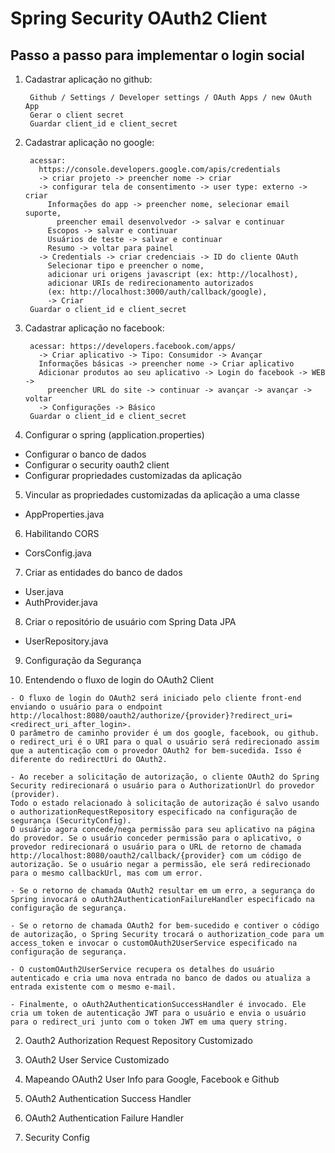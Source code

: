 # Spring Security OAuth2 Client

## Passo a passo para implementar o login social

1. Cadastrar aplicação no github:

        Github / Settings / Developer settings / OAuth Apps / new OAuth App
        Gerar o client secret
        Guardar client_id e client_secret

2. Cadastrar aplicação no google:

        acessar:
          https://console.developers.google.com/apis/credentials
          -> criar projeto -> preencher nome -> criar
          -> configurar tela de consentimento -> user type: externo -> criar
            Informações do app -> preencher nome, selecionar email suporte,
              preencher email desenvolvedor -> salvar e continuar
            Escopos -> salvar e continuar
            Usuários de teste -> salvar e continuar
            Resumo -> voltar para painel
          -> Credentials -> criar credenciais -> ID do cliente OAuth
            Selecionar tipo e preencher o nome,
            adicionar uri origens javascript (ex: http://localhost),
            adicionar URIs de redirecionamento autorizados
            (ex: http://localhost:3000/auth/callback/google),
            -> Criar
        Guardar o client_id e client_secret

3. Cadastrar aplicação no facebook:

        acessar: https://developers.facebook.com/apps/
          -> Criar aplicativo -> Tipo: Consumidor -> Avançar
          Informações básicas -> preencher nome -> Criar aplicativo
          Adicionar produtos ao seu aplicativo -> Login do facebook -> WEB ->
            preencher URL do site -> continuar -> avançar -> avançar -> voltar
          -> Configurações -> Básico
        Guardar o client_id e client_secret

4. Configurar o spring (application.properties)

  - Configurar o banco de dados
  - Configurar o security oauth2 client
  - Configurar propriedades customizadas da aplicação

5. Vincular as propriedades customizadas da aplicação a uma classe

  - AppProperties.java

6. Habilitando CORS

  - CorsConfig.java

7. Criar as entidades do banco de dados

  - User.java
  - AuthProvider.java

8. Criar o repositório de usuário com Spring Data JPA

  - UserRepository.java

9. Configuração da Segurança

  1. Entendendo o fluxo de login do OAuth2 Client

    - O fluxo de login do OAuth2 será iniciado pelo cliente front-end enviando o usuário para o endpoint http://localhost:8080/oauth2/authorize/{provider}?redirect_uri=<redirect_uri_after_login>.
    O parâmetro de caminho provider é um dos google, facebook, ou github. o redirect_uri é o URI para o qual o usuário será redirecionado assim que a autenticação com o provedor OAuth2 for bem-sucedida. Isso é diferente do redirectUri do OAuth2.

    - Ao receber a solicitação de autorização, o cliente OAuth2 do Spring Security redirecionará o usuário para o AuthorizationUrl do provedor (provider).
    Todo o estado relacionado à solicitação de autorização é salvo usando o authorizationRequestRepository especificado na configuração de segurança (SecurityConfig).
    O usuário agora concede/nega permissão para seu aplicativo na página do provedor. Se o usuário conceder permissão para o aplicativo, o provedor redirecionará o usuário para o URL de retorno de chamada http://localhost:8080/oauth2/callback/{provider} com um código de autorização. Se o usuário negar a permissão, ele será redirecionado para o mesmo callbackUrl, mas com um error.

    - Se o retorno de chamada OAuth2 resultar em um erro, a segurança do Spring invocará o oAuth2AuthenticationFailureHandler especificado na configuração de segurança.

    - Se o retorno de chamada OAuth2 for bem-sucedido e contiver o código de autorização, o Spring Security trocará o authorization_code para um access_token e invocar o customOAuth2UserService especificado na configuração de segurança.

    - O customOAuth2UserService recupera os detalhes do usuário autenticado e cria uma nova entrada no banco de dados ou atualiza a entrada existente com o mesmo e-mail.

    - Finalmente, o oAuth2AuthenticationSuccessHandler é invocado. Ele cria um token de autenticação JWT para o usuário e envia o usuário para o redirect_uri junto com o token JWT em uma query string. 

  2. Oauth2 Authorization Request Repository Customizado

  3. OAuth2 User Service Customizado

  4. Mapeando OAuth2 User Info para Google, Facebook e Github

  5. OAuth2 Authentication Success Handler

  6. OAuth2 Authentication Failure Handler

  7. Security Config
   
